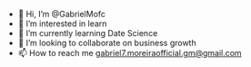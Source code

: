 - 👋 Hi, I’m @GabrielMofc
- 👀 I’m interested in learn
- 🌱 I’m currently learning Date Science
- 💞️ I’m looking to collaborate on business growth
- 📫 How to reach me gabriel7.moreiraofficial.gm@gmail.com

<!---
GabrielMofc/GabrielMofc is a ✨ special ✨ repository because its `README.md` (this file) appears on your GitHub profile.
You can click the Preview link to take a look at your changes.
--->
